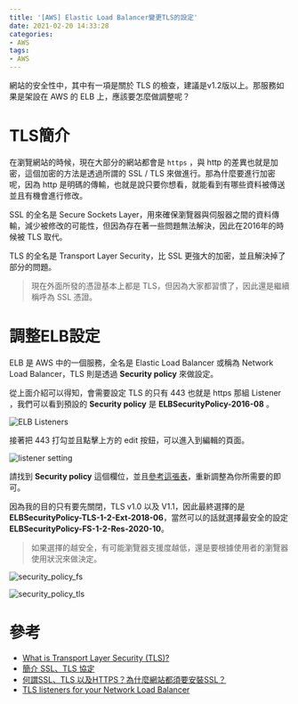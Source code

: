 ```yaml
---
title: '[AWS] Elastic Load Balancer變更TLS的設定'
date: 2021-02-20 14:33:28
categories:
- AWS
tags:
- AWS
---
```


網站的安全性中，其中有一項是關於 TLS 的檢查，建議是v1.2版以上。那服務如果是架設在 AWS 的 ELB 上，應該要怎麼做調整呢？

<!-- more -->

# TLS簡介

在瀏覽網站的時候，現在大部分的網站都會是 `https` ，與 http 的差異也就是加密，這個加密的方法是透過所謂的 SSL / TLS 來做進行。那為什麼要進行加密呢，因為 http 是明碼的傳輸，也就是說只要你想看，就能看到有哪些資料被傳送並且有機會進行修改。

SSL 的全名是 Secure Sockets Layer，用來確保瀏覽器與伺服器之間的資料傳輸，減少被修改的可能性，但因為存在著一些問題無法解決，因此在2016年的時候被 TLS 取代。

TLS 的全名是 Transport Layer Security，比 SSL 更強大的加密，並且解決掉了部分的問題。

> 現在外面所發的憑證基本上都是 TLS，但因為大家都習慣了，因此還是繼續稱呼為 SSL 憑證。

# 調整ELB設定

ELB 是 AWS 中的一個服務，全名是 Elastic Load Balancer 或稱為 Network Load Balancer，TLS 則是透過 **Security policy** 來做設定。

從上面介紹可以得知，會需要設定 TLS 的只有 443 也就是 https 那組 Listener ，我們可以看到預設的 **Security policy** 是 **ELBSecurityPolicy-2016-08** 。

![ELB Listeners](ELB-Listeners.png)

接著把 443 打勾並且點擊上方的 edit 按鈕，可以進入到編輯的頁面。

![listener setting](listener-setting.png)

請找到 **Security policy** 這個欄位，並且[參考這張表](https://docs.aws.amazon.com/elasticloadbalancing/latest/network/create-tls-listener.html#describe-ssl-policies)，重新調整為你所需要的即可。

因為我的目的只有要先關閉，TLS v1.0 以及 V1.1，因此最終選擇的是 **ELBSecurityPolicy-TLS-1-2-Ext-2018-06**，當然可以的話就選擇最安全的設定 **ELBSecurityPolicy-FS-1-2-Res-2020-10**。

> 如果選擇的越安全，有可能瀏覽器支援度越低，還是要根據使用者的瀏覽器使用狀況來做決定。

![security_policy_fs](https://docs.aws.amazon.com/elasticloadbalancing/latest/network/images/security_policy_fs.png)

![security_policy_tls](https://docs.aws.amazon.com/elasticloadbalancing/latest/network/images/security_policy_tls.png)

# 參考

* [What is Transport Layer Security (TLS)?](https://www.cloudflare.com/learning/ssl/transport-layer-security-tls/)
* [簡介 SSL、TLS 協定](https://ithelp.ithome.com.tw/articles/10219106)
* [何謂SSL、TLS 以及HTTPS？為什麼網站都須要安裝SSL？](https://www.nss.com.tw/whyssl/)
* [TLS listeners for your Network Load Balancer](https://docs.aws.amazon.com/elasticloadbalancing/latest/network/create-tls-listener.html#describe-ssl-policies)